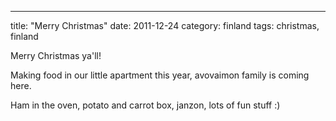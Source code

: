 ---
title: "Merry Christmas"
date: 2011-12-24
category: finland
tags: christmas, finland

Merry Christmas ya'll!

Making food in our little apartment this year, avovaimon family is coming here.

Ham in the oven, potato and carrot box, janzon, lots of fun stuff :)
